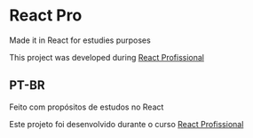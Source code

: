# React Pro
Made it in React for estudies purposes

This project was developed during [React Profissional](https://nardiniacademy.com/)

## PT-BR
Feito com propósitos de estudos no React

Este projeto foi desenvolvido durante o curso [React Profissional](https://nardiniacademy.com/)

